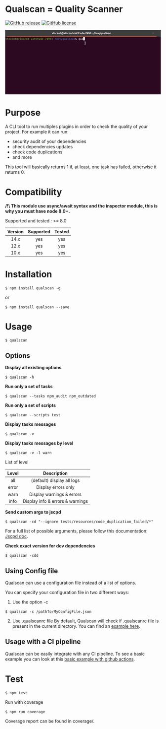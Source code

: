 # Qualscan = Quality Scanner

[![GitHub release](https://badge.fury.io/js/qualscan.svg)](https://github.com/wallet77/qualscan/releases/)
[![GitHub license](https://img.shields.io/github/license/wallet77/qualscan)](https://github.com/wallet77/qualscan/blob/master/LICENSE)

![Qualscan example](https://github.com/wallet77/qualscan/blob/main/examples/run_qualscan.gif)

# Purpose

A CLI tool to run multiples plugins in order to check the quality of your project.
For example it can run:
- security audit of your dependencies
- check dependencies updates
- check code duplications
- and more

This tool will basically returns 1 if, at least, one task has failed, otherwise it returns 0.


# Compatibility

**/!\ This module use async/await syntax and the inspector module, this is why you must have node 8.0+.**

Supported and tested : >= 8.0

| Version       | Supported     | Tested         |
|:-------------:|:-------------:|:--------------:|
| 14.x          | yes           | yes            |
| 12.x          | yes           | yes            |
| 10.x          | yes           | yes            |

# Installation

```console
$ npm install qualscan -g
```

or

```console
$ npm install qualscan --save
```

# Usage

```console
$ qualscan
```

## Options

**Display all existing options**

```console
$ qualscan -h
```

**Run only a set of tasks**

```console
$ qualscan --tasks npm_audit npm_outdated
```

**Run only a set of scripts**

```console
$ qualscan --scripts test
```

**Display tasks messages**

```console
$ qualscan -v
```

**Display tasks messages by level**

```console
$ qualscan -v -l warn
```

List of level

| Level         | Description                      |
|:-------------:|:--------------------------------:|
| all           | (default) display all logs       |
| error         | Display errors only              |
| warn          | Display warnings & errors        |
| info          | Display info & errors & warnings |


**Send custom args to jscpd**

```console
$ qualscan -cd "--ignore tests/resources/code_duplication_failed/*"
```

For a full list of possible arguments, please follow this documentation: [Jscpd doc](https://github.com/kucherenko/jscpd/tree/master/packages/jscpd).

**Check exact version for dev dependencies**

```console
$ qualscan -cdd
```

## Using Config file

Qualscan can use a configuration file instead of a list of options.

You can specify your configuration file in two different ways:
1. Use the option -c

```console
$ qualscan -c /pathTo/MyConfigFile.json
```

2. Use .qualscanrc file
By default, Qualscan will check if .qualscanrc file is present in the current directory.
You can find an [example here](https://github.com/wallet77/qualscan/tree/main/examples/.qualscanrc).

## Usage with a CI pipeline

Qualscan can be easily integrate with any CI pipeline.
To see a basic example you can look at this [basic example with github actions](https://github.com/wallet77/qualscan/blob/main/.github/workflows/node.js.yml).

# Test

```console
$ npm test
```

Run with coverage

```console
$ npm run coverage
```

Coverage report can be found in coverage/.
